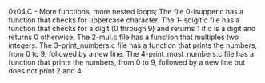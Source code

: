 0x04.C - More functions, more nested loops;
The file 0-isupper.c has a function that checks for uppercase character.
The 1-isdigit.c file has a function that checks for a digit (0 through 9) and returns 1 if c is a digit and returns 0 otherwise.
The 2-mul.c file has a function that multiples two integers.
The 3-print_numbers.c file has a function that prints the numbers, from 0 to 9, followed by a new line.
The 4-print_most_numbers.c file has a function that prints the numbers, from 0 to 9, followed by a new line but does not print 2 and 4.
